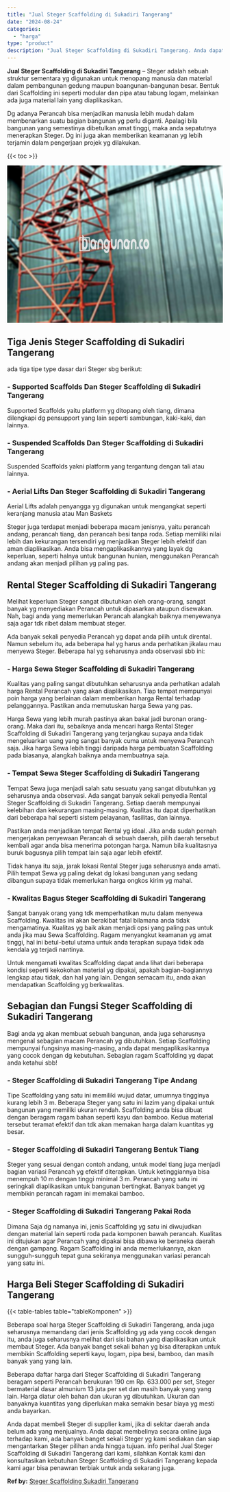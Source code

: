 ```yaml
---
title: "Jual Steger Scaffolding di Sukadiri Tangerang"
date: "2024-08-24"
categories: 
  - "harga"
type: "product"
description: "Jual Steger Scaffolding di Sukadiri Tangerang. Anda dapat membeli Steger di supplier kami, jika di sekitar daerah anda belum ada yang menjualnya. Anda dapat..."
---
```


**Jual Steger Scaffolding di Sukadiri Tangerang** – Steger adalah sebuah struktur sementara yg digunakan untuk menopang manusia dan material dalam pembangunan gedung maupun baangunan-bangunan besar. Bentuk dari Scaffolding ini seperti modular dan pipa atau tabung logam, melainkan ada juga material lain yang diaplikasikan.

Dg adanya Perancah bisa menjadikan manusia lebih mudah dalam membenarkan suatu bagian bangunan yg perlu diganti. Apalagi bila bangunan yang semestinya dibetulkan amat tinggi, maka anda sepatutnya menerapkan Steger. Dg ini juga akan memberikan keamanan yg lebih terjamin dalam pengerjaan projek yg dilakukan.

{{< toc >}}

![Jual Steger Scaffolding di Sukadiri Tangerang](/images/sewa-scaffolding-steger-18.png)

## Tiga Jenis Steger Scaffolding di Sukadiri Tangerang

ada tiga tipe type dasar dari Steger sbg berikut:

### \- Supported Scaffolds Dan Steger Scaffolding di Sukadiri Tangerang

Supported Scaffolds yaitu platform yg ditopang oleh tiang, dimana dilengkapi dg pensupport yang lain seperti sambungan, kaki-kaki, dan lainnya.

### \- Suspended Scaffolds Dan Steger Scaffolding di Sukadiri Tangerang

Suspended Scaffolds yakni platform yang tergantung dengan tali atau lainnya.

### \- Aerial Lifts Dan Steger Scaffolding di Sukadiri Tangerang

Aerial Lifts adalah penyangga yg digunakan untuk mengangkat seperti keranjang manusia atau Man Baskets

Steger juga terdapat menjadi beberapa macam jenisnya, yaitu perancah andang, perancah tiang, dan perancah besi tanpa roda. Setiap memiliki nilai lebih dan kekurangan tersendiri yg menjadikan Steger lebih efektif dan aman diaplikasikan. Anda bisa mengaplikasikannya yang layak dg keperluan, seperti halnya untuk bangunan hunian, menggunakan Perancah andang akan menjadi pilihan yg paling pas.

## Rental Steger Scaffolding di Sukadiri Tangerang

Melihat keperluan Steger sangat dibutuhkan oleh orang-orang, sangat banyak yg menyediakan Perancah untuk dipasarkan ataupun disewakan. Nah, bagi anda yang memerlukan Perancah alangkah baiknya menyewanya saja agar tdk ribet dalam membuat steger.

Ada banyak sekali penyedia Perancah yg dapat anda pilih untuk dirental. Namun sebelum itu, ada beberapa hal yg harus anda perhatikan jikalau mau menyewa Steger. Beberapa hal yg seharusnya anda observasi sbb ini:

### \- Harga Sewa Steger Scaffolding di Sukadiri Tangerang

Kualitas yang paling sangat dibutuhkan seharusnya anda perhatikan adalah harga Rental Perancah yang akan diaplikasikan. Tiap tempat mempunyai poin harga yang berlainan dalam memberikan harga Rental terhadap pelanggannya. Pastikan anda memutuskan harga Sewa yang pas.

Harga Sewa yang lebih murah pastinya akan bakal jadi buronan orang-orang. Maka dari itu, sebaiknya anda mencari harga Rental Steger Scaffolding di Sukadiri Tangerang yang terjangkau supaya anda tidak mengeluarkan uang yang sangat banyak cuma untuk menyewa Perancah saja. Jika harga Sewa lebih tinggi daripada harga pembuatan Scaffolding pada biasanya, alangkah baiknya anda membuatnya saja.

### \- Tempat Sewa Steger Scaffolding di Sukadiri Tangerang

Tempat Sewa juga menjadi salah satu sesuatu yang sangat dibutuhkan yg seharusnya anda observasi. Ada sangat banyak sekali penyedia Rental Steger Scaffolding di Sukadiri Tangerang. Setiap daerah mempunyai kelebihan dan kekurangan masing-masing. Kualitas itu dapat diperhatikan dari beberapa hal seperti sistem pelayanan, fasilitas, dan lainnya.

Pastikan anda menjadikan tempat Rental yg ideal. Jika anda sudah pernah mengerjakan penyewaan Perancah di sebuah daerah, pilih daerah tersebut kembali agar anda bisa menerima potongan harga. Namun bila kualitasnya buruk bagusnya pilih tempat lain saja agar lebih efektif.

Tidak hanya itu saja, jarak lokasi Rental Steger juga seharusnya anda amati. Pilih tempat Sewa yg paling dekat dg lokasi bangunan yang sedang dibangun supaya tidak memerlukan harga ongkos kirim yg mahal.

### \- Kwalitas Bagus Steger Scaffolding di Sukadiri Tangerang

Sangat banyak orang yang tdk memperhatikan mutu dalam menyewa Scaffolding. Kwalitas ini akan berakibat fatal bilamana anda tidak mengamatinya. Kualitas yg baik akan menjadi opsi yang paling pas untuk anda jika mau Sewa Scaffolding. Ragam menyangkut keamanan yg amat tinggi, hal ini betul-betul utama untuk anda terapkan supaya tidak ada kendala yg terjadi nantinya.

Untuk mengamati kwalitas Scaffolding dapat anda lihat dari beberapa kondisi seperti kekokohan material yg dipakai, apakah bagian-bagiannya lengkap atau tidak, dan hal yang lain. Dengan semacam itu, anda akan mendapatkan Scaffolding yg berkwalitas.

## Sebagian dan Fungsi Steger Scaffolding di Sukadiri Tangerang

Bagi anda yg akan membuat sebuah bangunan, anda juga seharusnya mengenal sebagian macam Perancah yg dibutuhkan. Setiap Scaffolding mempunyai fungsinya masing-masing, anda dapat mengaplikasikannya yang cocok dengan dg kebutuhan. Sebagian ragam Scaffolding yg dapat anda ketahui sbb!

### \- Steger Scaffolding di Sukadiri Tangerang Tipe Andang

Tipe Scaffolding yang satu ini memiliki wujud datar, umumnya tingginya kurang lebih 3 m. Beberapa Steger yang satu ini lazim yang dipakai untuk bangunan yang memiliki ukuran rendah. Scaffolding anda bisa dibuat dengan beragam ragam bahan seperti kayu dan bamboo. Kedua material tersebut teramat efektif dan tdk akan memakan harga dalam kuantitas yg besar.

### \- Steger Scaffolding di Sukadiri Tangerang Bentuk Tiang

Steger yang sesuai dengan contoh andang, untuk model tiang juga menjadi bagian variasi Perancah yg efektif diterapkan. Untuk ketinggiannya bisa menempuh 10 m dengan tinggi minimal 3 m. Perancah yang satu ini seringkali diaplikasikan untuk bangunan bertingkat. Banyak banget yg membikin perancah ragam ini memakai bamboo.

### \- Steger Scaffolding di Sukadiri Tangerang Pakai Roda

Dimana Saja dg namanya ini, jenis Scaffolding yg satu ini diwujudkan dengan material lain seperti roda pada komponen bawah perancah. Kualitas ini ditujukan agar Perancah yang dipakai bisa dibawa ke beraneka daerah dengan gampang. Ragam Scaffolding ini anda memerlukannya, akan sungguh-sungguh tepat guna sekiranya menggunakan variasi perancah yang satu ini.

## Harga Beli Steger Scaffolding di Sukadiri Tangerang

{{< table-tables table="tableKomponen" >}}

Beberapa soal harga Steger Scaffolding di Sukadiri Tangerang, anda juga seharusnya memandang dari jenis Scaffolding yg ada yang cocok dengan itu, anda juga seharusnya melihat dari sisi bahan yang diaplikasikan untuk membaut Steger. Ada banyak banget sekali bahan yg bisa diterapkan untuk membikin Scaffolding seperti kayu, logam, pipa besi, bamboo, dan masih banyak yang yang lain.

Beberapa daftar harga dari Steger Scaffolding di Sukadiri Tangerang beragam seperti Perancah berukuran 190 cm Rp. 633.000 per set, Steger bermaterial dasar almunium 13 juta per set dan masih banyak yang yang lain. Harga diatur oleh bahan dan ukuran yg dibutuhkan. Ukuran dan banyaknya kuantitas yang diperlukan maka semakin besar biaya yg mesti anda bayarkan.

Anda dapat membeli Steger di supplier kami, jika di sekitar daerah anda belum ada yang menjualnya. Anda dapat membelinya secara online juga terhadap kami, ada banyak banget sekali Steger yg kami sediakan dan siap mengantarkan Steger pilihan anda hingga tujuan. info perihal Jual Steger Scaffolding di Sukadiri Tangerang dari kami, silahkan Kontak kami dan konsultasikan kebutuhan Steger Scaffolding di Sukadiri Tangerang kepada kami agar bisa penawran terbiak untuk anda sekarang juga.

**Ref by:** [Steger Scaffolding Sukadiri Tangerang](https://id.wikipedia.org/wiki/Steger)
